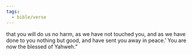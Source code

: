 ```yaml
---
tags:
  - bible/verse
---
```

that you will do us no harm, as we have not touched you, and as we have done to you nothing but good, and have sent you away in peace.’ You are now the blessed of Yahweh.”
